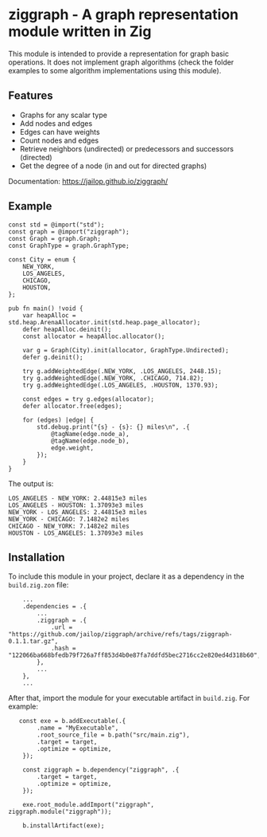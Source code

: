 # ziggraph - A graph representation module written in Zig

This module is intended to provide a representation for graph basic
operations. It does not implement graph algorithms (check the folder examples
to some algorithm implementations using this module).

## Features

* Graphs for any scalar type
* Add nodes and edges
* Edges can have weights
* Count nodes and edges
* Retrieve neighbors (undirected) or predecessors and successors (directed)
* Get the degree of a node (in and out for directed graphs) 

Documentation: <https://jailop.github.io/ziggraph/>

## Example

```zig
const std = @import("std");
const graph = @import("ziggraph");
const Graph = graph.Graph;
const GraphType = graph.GraphType;

const City = enum {
    NEW_YORK,
    LOS_ANGELES,
    CHICAGO,
    HOUSTON,
};

pub fn main() !void {
    var heapAlloc = std.heap.ArenaAllocator.init(std.heap.page_allocator);
    defer heapAlloc.deinit();
    const allocator = heapAlloc.allocator();

    var g = Graph(City).init(allocator, GraphType.Undirected);
    defer g.deinit();

    try g.addWeightedEdge(.NEW_YORK, .LOS_ANGELES, 2448.15);
    try g.addWeightedEdge(.NEW_YORK, .CHICAGO, 714.82);
    try g.addWeightedEdge(.LOS_ANGELES, .HOUSTON, 1370.93); 

    const edges = try g.edges(allocator);
    defer allocator.free(edges);

    for (edges) |edge| {
        std.debug.print("{s} - {s}: {} miles\n", .{
            @tagName(edge.node_a),
            @tagName(edge.node_b),
            edge.weight,
        });
    }
}
```

The output is:

```
LOS_ANGELES - NEW_YORK: 2.44815e3 miles
LOS_ANGELES - HOUSTON: 1.37093e3 miles
NEW_YORK - LOS_ANGELES: 2.44815e3 miles
NEW_YORK - CHICAGO: 7.1482e2 miles
CHICAGO - NEW_YORK: 7.1482e2 miles
HOUSTON - LOS_ANGELES: 1.37093e3 miles
```

## Installation

To include this module in your project, declare it as a dependency in the
`build.zig.zon` file:

```zig
    ...
    .dependencies = .{                                                          
        ...
        .ziggraph = .{                                                           
            .url = "https://github.com/jailop/ziggraph/archive/refs/tags/ziggraph-0.1.1.tar.gz",                                                                
            .hash = "122066ba668bfedb79f726a7ff853d4b0e87fa7ddfd5bec2716cc2e820ed4d318b60",                                                                     
        },
        ...
    },
    ...
```

After that, import the module for your executable artifact in `build.zig`. For
example:

```zig
   const exe = b.addExecutable(.{                                              
        .name = "MyExecutable",                                                           
        .root_source_file = b.path("src/main.zig"),
        .target = target,                                                       
        .optimize = optimize,                                                   
    });                                                                         
                                                                                
    const ziggraph = b.dependency("ziggraph", .{                                
        .target = target,                                                       
        .optimize = optimize,                                                   
    });                                                                         
                                                                                
    exe.root_module.addImport("ziggraph", ziggraph.module("ziggraph"));    
    
    b.installArtifact(exe);
```
